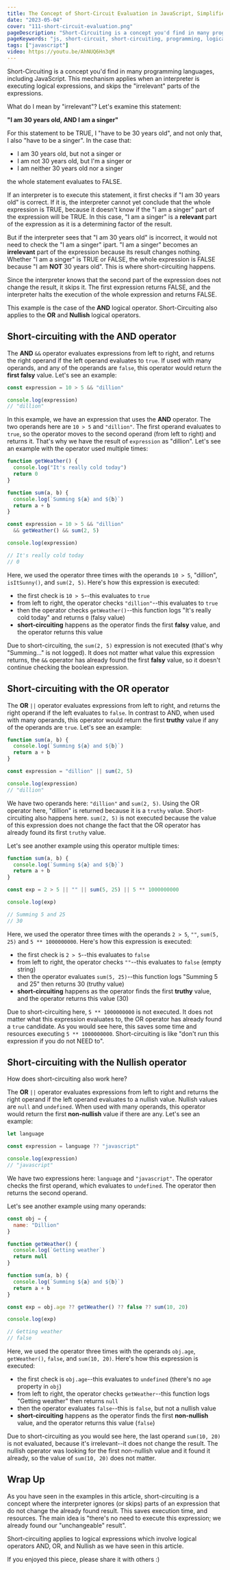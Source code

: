 ```yaml
---
title: The Concept of Short-Circuit Evaluation in JavaScript, Simplified
date: "2023-05-04"
cover: "111-short-circuit-evaluation.png"
pageDescription: "Short-Circuiting is a concept you'd find in many programming languages, including JavaScript. I'll explain how this applies to logical expressions in JavaScript in this article"
pageKeywords: "js, short-circuit, short-circuiting, programming, logical expressions, logical operators, boolean expressions, boolean, and, or, nullish operator"
tags: ["javascript"]
video: https://youtu.be/AhNUQ6Hn3qM
---
```


Short-Circuiting is a concept you'd find in many programming languages, including JavaScript. This mechanism applies when an interpreter is executing logical expressions, and skips the "irrelevant" parts of the expressions.

What do I mean by "irrelevant"? Let's examine this statement:

**"I am 30 years old, AND I am a singer"**

For this statement to be TRUE, I "have to be 30 years old", and not only that, I also "have to be a singer". In the case that:

* I am 30 years old, but not a singer or
* I am not 30 years old, but I'm a singer or
* I am neither 30 years old nor a singer

the whole statement evaluates to FALSE.

If an interpreter is to execute this statement, it first checks if "I am 30 years old" is correct. If it is, the interpreter cannot yet conclude that the whole expression is TRUE, because it doesn't know if the "I am a singer" part of the expression will be TRUE. In this case, "I am a singer" is a **relevant** part of the expression as it is a determining factor of the result.

But if the interpreter sees that "I am 30 years old" is incorrect, it would not need to check the "I am a singer" ipart. "I am a singer" becomes an **irrelevant** part of the expression because its result changes nothing. Whether "I am a singer" is TRUE or FALSE, the whole expression is FALSE because "I am **NOT** 30 years old". This is where short-circuiting happens.

Since the interpreter knows that the second part of the expression does not change the result, it skips it. The first expression returns FALSE, and the interpreter halts the execution of the whole expression and returns FALSE.

This example is the case of the **AND** logical operator. Short-Circuiting also applies to the **OR** and **Nullish** logical operators.

## Short-circuiting with the AND operator

The **AND** `&&` operator evaluates expressions from left to right, and returns the right operand if the left operand evaluates
 to `true`. If used with many operands, and any of the operands are `false`, this operator would return the **first falsy** value. Let's see an example:

```js
const expression = 10 > 5 && "dillion"

console.log(expression)
// "dillion"
```

In this example, we have an expression that uses the **AND** operator. The two operands here are `10 > 5` and `"dillion"`. The first operand evaluates to `true`, so the operator moves to the second operand (from left to right) and returns it. That's why we have the result of `expression` as "dillion". Let's see an example with the operator used multiple times:

```js
function getWeather() {
  console.log("It's really cold today")
  return 0
}

function sum(a, b) {
  console.log(`Summing ${a} and ${b}`)
  return a + b
}

const expression = 10 > 5 && "dillion"
  && getWeather() && sum(2, 5)

console.log(expression)

// It's really cold today
// 0
```

Here, we used the operator three times with the operands `10 > 5`, "dillion", `isItSunny()`, and `sum(2, 5)`. Here's how this expression is executed:

* the first check is `10 > 5`--this evaluates to `true`
* from left to right, the operator checks `"dillion"`--this evaluates to `true`
* then the operator checks `getWeather()`--this function logs "It's really cold today" and returns `0` (falsy value)
* **short-circuiting** happens as the operator finds the first **falsy** value, and the operator returns this value

Due to short-circuiting, the `sum(2, 5)` expression is not executed (that's why "Summing..." is not logged). It does not matter what value this expression returns, the `&&` operator has already found the first **falsy** value, so it doesn't continue checking the boolean expression.

## Short-circuiting with the OR operator

The **OR** `||` operator evaluates expressions from left to right, and returns the right operand if the left evaluates to `false`. In contrast to AND, when used with many operands, this operator would return the first **truthy** value if any of the operands are `true`. Let's see an example:

```js
function sum(a, b) {
  console.log(`Summing ${a} and ${b}`)
  return a + b
}

const expression = "dillion" || sum(2, 5)

console.log(expression)
// "dillion"
```

We have two operands here: `"dillion"` and `sum(2, 5)`. Using the OR operator here, "dillion" is returned because it is a `truthy` value. Short-circuiting also happens here. `sum(2, 5)` is not executed because the value of this expression does not change the fact that the OR operator has already found its first `truthy` value.

Let's see another example using this operator multiple times:

```js
function sum(a, b) {
  console.log(`Summing ${a} and ${b}`)
  return a + b
}

const exp = 2 > 5 || "" || sum(5, 25) || 5 ** 1000000000

console.log(exp)

// Summing 5 and 25
// 30
```

Here, we used the operator three times with the operands `2 > 5`, `""`, `sum(5, 25)` and `5 ** 1000000000`. Here's how this expression is executed:

* the first check is `2 > 5`--this evaluates to `false`
* from left to right, the operator checks `""`--this evaluates to `false` (empty string)
* then the operator evaluates `sum(5, 25)`--this function logs "Summing 5 and 25" then returns 30 (truthy value)
* **short-circuiting** happens as the operator finds the first **truthy** value, and the operator returns this value (30)

Due to short-circuiting here, `5 ** 1000000000` is not executed. It does not matter what this expression evaluates to, the OR operator has already found a `true` candidate. As you would see here, this saves some time and resources executing `5 ** 1000000000`. Short-circuiting is like "don't run this expression if you do not NEED to".

## Short-circuiting with the Nullish operator

How does short-circuiting also work here?

The **OR** `||` operator evaluates expressions from left to right and returns the right operand if the left operand evaluates to a nullish value. Nullish values are `null` and `undefined`. When used with many operands, this operator would return the first **non-nullish** value if there are any. Let's see an example:

```js
let language

const expression = language ?? "javascript"

console.log(expression)
// "javascript"
```

We have two expressions here: `language` and `"javascript"`. The operator checks the first operand, which evaluates to `undefined`. The operator then returns the second operand.

Let's see another example using many operands:

```js
const obj = {
  name: "Dillion"
}

function getWeather() {
  console.log(`Getting weather`)
  return null
}

function sum(a, b) {
  console.log(`Summing ${a} and ${b}`)
  return a + b
}

const exp = obj.age ?? getWeather() ?? false ?? sum(10, 20)

console.log(exp)

// Getting weather
// false 
```

Here, we used the operator three times with the operands `obj.age`, `getWeather()`, `false`, and `sum(10, 20)`. Here's how this expression is executed:

* the first check is `obj.age`--this evaluates to `undefined` (there's no `age` property in `obj`)
* from left to right, the operator checks `getWeather`--this function logs "Getting weather" then returns `null`
* then the operator evaluates `false`--this is `false`, but not a nullish value
* **short-circuiting** happens as the operator finds the first **non-nullish** value, and the operator returns this value (`false`)

Due to short-circuiting as you would see here, the last operand `sum(10, 20)` is not evaluated, because it's irrelevant--it does not change the result. The nullish operator was looking for the first non-nullish value and it found it already, so the value of `sum(10, 20)` does not matter.

## Wrap Up

As you have seen in the examples in this article, short-circuiting is a concept where the interpreter ignores (or skips) parts of an expression that do not change the already found result. This saves execution time, and resources. The main idea is "there's no need to execute this expression; we already found our "unchangeable" result".

Short-circuiting applies to logical expressions which involve logical operators AND, OR, and Nullish as we have seen in this article.

If you enjoyed this piece, please share it with others :)